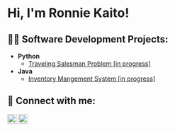 <h1>Hi, I'm Ronnie Kaito! <br/>

<h2>👨‍💻 Software Development Projects:</h2>

- <b>Python</b>
  - [Traveling Salesman Problem [in progress]](https://github.com/ronnieima/traveling-salesman)
- <b>Java</b>
  - [Inventory Mangement System [in progress]](https://github.com/ronnieima/inventory_management_system)


<h2> 🤳 Connect with me:</h2>

[<img align="left" alt="kaitoCodes | Twitter" width="22px" src="https://cdn.jsdelivr.net/npm/simple-icons@v3/icons/twitter.svg" />][twitter]
[<img align="left" alt="RonnieKaitoImagawa | LinkedIn" width="22px" src="https://cdn.jsdelivr.net/npm/simple-icons@v3/icons/linkedin.svg" />][linkedin]

[twitter]: https://twitter.com/kaitoCodes
[linkedin]: https://www.linkedin.com/in/ronnie-kaito-imagawa/

<!--
**joshmadakor1/joshmadakor1** is a ✨ _special_ ✨ repository because its `README.md` (this file) appears on your GitHub profile.

Here are some ideas to get you started:

- 🔭 I’m currently working on ...
- 🌱 I’m currently learning ...
- 👯 I’m looking to collaborate on ...
- 🤔 I’m looking for help with ...
- 💬 Ask me about ...
- 📫 How to reach me: ...
- 😄 Pronouns: ...
- ⚡ Fun fact: ...
-->
